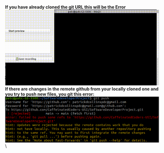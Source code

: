 **If you have already cloned the git URL this will be the Error**\
![](cloned_already.gif)\
**If there are changes in the remote github from your locally cloned one 
and you try to push new files, you git this error:**\
![alt text](pushError.png)\
